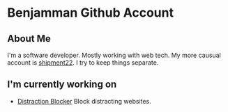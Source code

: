 # Benjamman Github Account

## About Me
I'm a software developer. Mostly working with web tech. My more causual account is [shipment22](https://github.com/Shipment22). I try to keep things separate.

## I'm currently working on
- [Distraction Blocker](https://github.com/benjamman/Distraction-Blocker) Block distracting websites.
